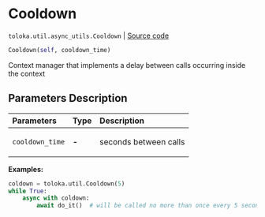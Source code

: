 # Cooldown
`toloka.util.async_utils.Cooldown` | [Source code](https://github.com/Toloka/toloka-kit/blob/v1.0.1/src/util/async_utils.py#L174)

```python
Cooldown(self, cooldown_time)
```

Сontext manager that implements a delay between calls occurring inside the context

## Parameters Description

| Parameters | Type | Description |
| :----------| :----| :-----------|
`cooldown_time`|**-**|<p>seconds between calls</p>

**Examples:**

```python
coldown = toloka.util.Cooldown(5)
while True:
    async with coldown:
        await do_it()  # will be called no more than once every 5 seconds
```

